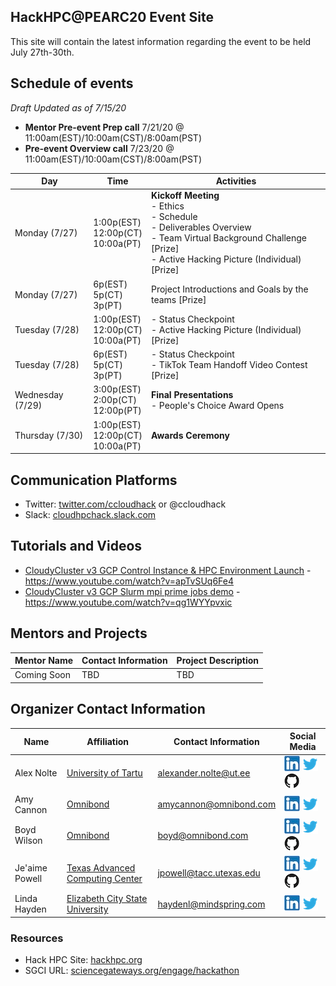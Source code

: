 ## HackHPC@PEARC20 Event Site

This site will contain the latest information regarding the event to be held July 27th-30th.

## Schedule of events
_Draft Updated as of 7/15/20_

- **Mentor Pre-event Prep call** 7/21/20 @ 11:00am(EST)/10:00am(CST)/8:00am(PST)
- **Pre-event Overview call** 7/23/20 @ 11:00am(EST)/10:00am(CST)/8:00am(PST)



| Day | Time | Activities |
|-----------|------------------------|----------------------------|
| Monday (7/27) | 1:00p(EST)<br>12:00p(CT)<br>10:00a(PT) |  **Kickoff Meeting** <br> - Ethics <br> - Schedule <br> - Deliverables Overview <br> - Team Virtual Background Challenge [Prize] <br> - Active Hacking Picture (Individual)  [Prize] |
| Monday (7/27) | 6p(EST)<br>5p(CT)<br>3p(PT)</br> |  Project Introductions and Goals by the teams [Prize]|
| Tuesday (7/28) | 1:00p(EST)<br>12:00p(CT)<br>10:00a(PT) | - Status Checkpoint <br> - Active Hacking Picture (Individual)  [Prize] |
| Tuesday (7/28) | 6p(EST)<br>5p(CT)<br>3p(PT) | - Status Checkpoint <br> - TikTok Team Handoff Video Contest [Prize] |
| Wednesday (7/29) | 3:00p(EST)<br>2:00p(CT)<br>12:00p(PT) |  **Final Presentations** <br> - People's Choice Award Opens |
| Thursday (7/30) | 1:00p(EST)<br>12:00p(CT)<br>10:00a(PT) |  **Awards Ceremony**|

## Communication Platforms
- Twitter: [twitter.com/ccloudhack](https://twitter.com/ccloudhack) or @ccloudhack
- Slack: [cloudhpchack.slack.com](https://cloudhpchack.slack.com) 

## Tutorials and Videos
- [CloudyCluster v3 GCP Control Instance & HPC Environment Launch](https://www.youtube.com/watch?v=apTvSUq6Fe4) - https://www.youtube.com/watch?v=apTvSUq6Fe4
- [CloudyCluster v3 GCP Slurm mpi prime jobs demo](https://www.youtube.com/watch?v=qg1WYYpvxic) - https://www.youtube.com/watch?v=qg1WYYpvxic

## Mentors and Projects

| Mentor Name | Contact Information | Project Description |
|-----------------------|------------------------|----------------------------|
| Coming Soon | TBD | TBD |


## Organizer Contact Information

| Name | Affiliation | Contact Information | Social Media
|-----------------------|------------------------|----------------------------|----------------------------|
| Alex Nolte| [University of Tartu]( https://www.ut.ee/en)| [alexander.nolte@ut.ee](mailto:alexander.nolte@ut.ee?subject=[hpchackatpearc20]) | [![LinkedIn](linkedinicon.jpeg)]( https://www.linkedin.com/in/alexandernolte/) [![Twitter](twittericon.png)](https://twitter.com/alexander_nolte) [![Github](githubicon.png)](https://alexandernolte.github.io/)|
| Amy Cannon| [Omnibond]( http://www.omnibond.com/)| [amycannon@omnibond.com](mailto:amycannon@omnibond.com?subject=[hpchackatpearc20]) | [![LinkedIn](linkedinicon.jpeg)]( https://www.linkedin.com/in/amy-cannon-46230b31/) [![Twitter](twittericon.png)](https://twitter.com/amy__cannon) |
| Boyd Wilson| [Omnibond]( http://www.omnibond.com/)| [boyd@omnibond.com](mailto:boyd@omnibond.com?subject=[hpchackatpearc20]) | [![LinkedIn](linkedinicon.jpeg)]( https://www.linkedin.com/in/boydwilson/) [![Twitter](twittericon.png)](https://twitter.com/boydwilson) [![Github](githubicon.png)](https://github.com/omnibond) |
| Je'aime Powell | [Texas Advanced Computing Center](https://www.tacc.utexas.edu/) | [jpowell@tacc.utexas.edu](mailto:jpowell@tacc.utexas.edu?subject=[hpchackatpearc20]) | [![LinkedIn](linkedinicon.jpeg)](https://www.linkedin.com/in/jeaimehp/) [![Twitter](twittericon.png)](https://twitter.com/jeaimehp) [![Github](githubicon.png)](https://github.com/jeaimehp) |
| Linda Hayden | [Elizabeth City State University](https://nia.ecsu.edu/) | [haydenl@mindspring.com](mailto:haydenl@mindspring.com?subject=[hpchackatpearc20]) | [![LinkedIn](linkedinicon.jpeg)]( https://www.linkedin.com/in/linda-hayden-5a8b424/) [![Twitter](twittericon.png)](https://twitter.com/lhaydenecsu)|


### Resources
- Hack HPC Site: [hackhpc.org](http://hackhpc.org/)
- SGCI URL: [sciencegateways.org/engage/hackathon](https://sciencegateways.org/engage/hackathon) 
 

